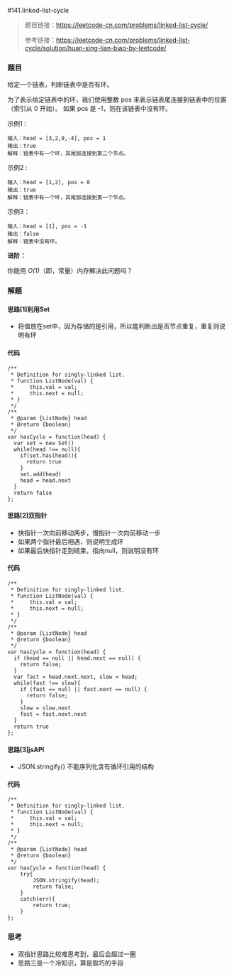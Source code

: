 #141.linked-list-cycle

> 题目链接：https://leetcode-cn.com/problems/linked-list-cycle/
>
> 参考链接：https://leetcode-cn.com/problems/linked-list-cycle/solution/huan-xing-lian-biao-by-leetcode/

### 题目

给定一个链表，判断链表中是否有环。

为了表示给定链表中的环，我们使用整数 pos 来表示链表尾连接到链表中的位置（索引从 0 开始）。 如果 pos 是 -1，则在该链表中没有环。

示例1 :

```
输入：head = [3,2,0,-4], pos = 1
输出：true
解释：链表中有一个环，其尾部连接到第二个节点。
```

示例2 :

```
输入：head = [1,2], pos = 0
输出：true
解释：链表中有一个环，其尾部连接到第一个节点。
```

示例3：

```
输入：head = [1], pos = -1
输出：false
解释：链表中没有环。
```

**进阶：**

你能用 *O(1)*（即，常量）内存解决此问题吗？



### 解题

#### 思路[1]利用Set

* 将值放在set中，因为存储的是引用，所以能判断出是否节点重复，重复则说明有环

#### 代码

```
/**
 * Definition for singly-linked list.
 * function ListNode(val) {
 *     this.val = val;
 *     this.next = null;
 * }
 */
/**
 * @param {ListNode} head
 * @return {boolean}
 */
var hasCycle = function(head) {
  var set = new Set()
  while(head !== null){
    if(set.has(head)){
      return true
    }
    set.add(head)
    head = head.next
  }
  return false
};
```

#### 思路[2]双指针

* 快指针一次向前移动两步，慢指针一次向前移动一步
* 如果两个指针最后相遇，则说明生成环
* 如果最后快指针走到结束，指向null，则说明没有环

#### 代码

```
/**
 * Definition for singly-linked list.
 * function ListNode(val) {
 *     this.val = val;
 *     this.next = null;
 * }
 */
/**
 * @param {ListNode} head
 * @return {boolean}
 */
var hasCycle = function(head) {
  if (head == null || head.next == null) {
    return false;
  }
  var fast = head.next.next, slow = head;
  while(fast !== slow){
    if (fast == null || fast.next == null) {
      return false;
    }
    slow = slow.next
    fast = fast.next.next
  }
  return true
};
```

#### 思路[3]jsAPI

* JSON.stringify() 不能序列化含有循环引用的结构

#### 代码

```
/**
 * Definition for singly-linked list.
 * function ListNode(val) {
 *     this.val = val;
 *     this.next = null;
 * }
 */
/**
 * @param {ListNode} head
 * @return {boolean}
 */
var hasCycle = function(head) {
    try{
        JSON.stringify(head);
        return false;
    }
    catch(err){
        return true;
    }
};
```



#### 

### 思考

* 双指针思路比较难思考到，最后会超过一圈
* 思路三是一个冷知识，算是取巧的手段

